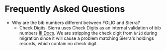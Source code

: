 # Frequently Asked Questions

* Why are the bib numbers different between FOLIO and Sierra?
  * Check Digits. Sierra uses Check Digits as an internal validation of bib numbers [III Docs](https://knowledge.exlibrisgroup.com/Alma/Implementation_and_Migration/Migration_Guides_and_Tutorials/Extracting_Records_from_Millennium_and_Sierra_(III)_for_Migration_to_Alma). We are stripping the check digit from `hrid` during migration since it will cause a problem matching Sierra's holdings records, which contain no check digit.
